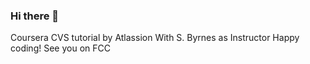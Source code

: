 ### Hi there 👋
Coursera CVS tutorial by Atlassion
With S. Byrnes as Instructor
Happy coding!
See you on FCC

<!--
**devdg-D/devdg-D** is a ✨ _special_ ✨ repository because its `README.md` (this file) appears on your GitHub profile.

Here are some ideas to get you started:

- 🔭 I’m currently working on CVS with git
- 🌱 I’m currently learning Atlassian tutorial
- 👯 I’m looking to collaborate on Open source projet
- 🤔 I’m looking for help with ...
- 💬 Ask me about Web mobile, Data, ...
- 📫 How to reach me: delphin.pro16@gmail.com
- 😄 Pronouns: N/A
- ⚡ Fun fact: ...
-->
